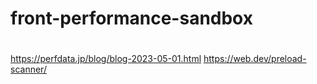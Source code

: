 # front-performance-sandbox

#
https://perfdata.jp/blog/blog-2023-05-01.html
https://web.dev/preload-scanner/
